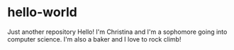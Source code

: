 # hello-world
Just another repository
Hello! I'm Christina and I'm a sophomore going into computer science. I'm also a baker and I love to rock climb!
